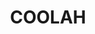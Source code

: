 ---
lastmod: '2025-04-06T06:05:20+00:00'
latitude: -31.82434
layout: suburb
longitude: 149.727798
postcode: '2843'
state: NSW
title: COOLAH
url: /nsw/coolah/
---